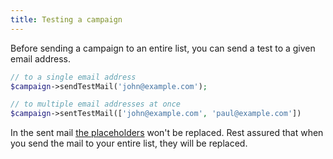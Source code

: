 ```yaml
---
title: Testing a campaign
---
```


Before sending a campaign to an entire list, you can send a test to a given email address.

```php
// to a single email address
$campaign->sendTestMail('john@example.com');

// to multiple email addresses at once
$campaign->sentTestMail(['john@example.com', 'paul@example.com'])
```

In the sent mail [the placeholders](docs/v2/package/working-with-campaigns/creating-a-campaign#setting-the-content-and-using-placeholders) won't be replaced. Rest assured that when you send the mail to your entire list, they will be replaced.
